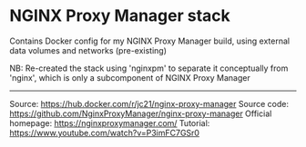 # NGINX Proxy Manager stack
Contains Docker config for my NGINX Proxy Manager build, using external data volumes and networks (pre-existing)

NB: Re-created the stack using 'nginxpm' to separate it conceptually from 'nginx', which is only a subcomponent of NGINX Proxy Manager

-------

Source: https://hub.docker.com/r/jc21/nginx-proxy-manager
Source code: https://github.com/NginxProxyManager/nginx-proxy-manager
Official homepage: https://nginxproxymanager.com/
Tutorial: https://www.youtube.com/watch?v=P3imFC7GSr0